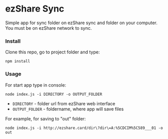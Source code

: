 # ezShare Sync
Simple app for sync folder on ezShare sync and folder on your computer. You must be on ezShare network to sync.

### Install
Clone this repo, go to project folder and type:

`npm install`

### Usage
For start app type in console:

`node index.js -i DIRECTORY -o OUTPUT_FOLDER`

- `DIRECTORY` - folder url from ezShare web interface
- `OUTPUT_FOLDER` - foldername, where app will save files

For example, for saving to "out" folder:

`node index.js -i http://ezshare.card/dir\?dir\=A:%5CDCIM%5C589___01 -o out`


